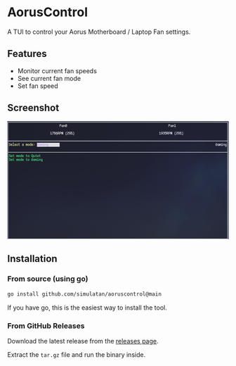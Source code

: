 # AorusControl
A TUI to control your Aorus Motherboard / Laptop Fan settings.

## Features
- Monitor current fan speeds
- See current fan mode
- Set fan speed

## Screenshot
![screenshot of the TUI](screenshot.png)

## Installation
### From source (using go)
```bash
go install github.com/simulatan/aoruscontrol@main
```
If you have go, this is the easiest way to install the tool.

### From GitHub Releases
Download the latest release from the [releases page](https://github.com/SIMULATAN/AorusControl/releases).

Extract the `tar.gz` file and run the binary inside.
